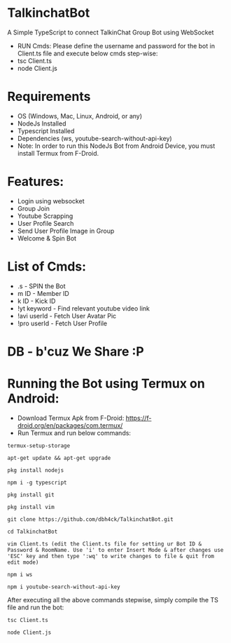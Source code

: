 # TalkinchatBot
A Simple TypeScript to connect TalkinChat Group Bot using WebSocket
- RUN Cmds: Please define the username and password for the bot in Client.ts file and execute below cmds step-wise: 
- tsc Client.ts
- node Client.js

# Requirements
- OS (Windows, Mac, Linux, Android, or any)
- NodeJs Installed
- Typescript Installed
- Dependencies (ws, youtube-search-without-api-key)
- Note: In order to run this NodeJs Bot from Android Device, you must install Termux from F-Droid.

# Features:

- Login using websocket
- Group Join
- Youtube Scrapping
- User Profile Search
- Send User Profile Image in Group
- Welcome & Spin Bot


# List of Cmds:
- .s    -  SPIN the Bot
- m ID  -  Member ID
- k ID  -  Kick ID
- !yt keyword  -  Find relevant youtube video link
- !avi userId  -  Fetch User Avatar Pic
- !pro userId  -  Fetch User Profile

# DB - b'cuz We Share :P

# Running the Bot using Termux on Android:
- Download Termux Apk from F-Droid: https://f-droid.org/en/packages/com.termux/
- Run Termux and run below commands:

```
termux-setup-storage

apt-get update && apt-get upgrade

pkg install nodejs

npm i -g typescript

pkg install git

pkg install vim

git clone https://github.com/dbh4ck/TalkinchatBot.git

cd TalkinchatBot

vim Client.ts (edit the Client.ts file for setting ur Bot ID & Password & RoomName. Use 'i' to enter Insert Mode & after changes use 'ESC' key and then type ':wq' to write changes to file & quit from edit mode)

npm i ws 

npm i youtube-search-without-api-key
```

After executing all the above commands stepwise, simply compile the TS file and run the bot:

```
tsc Client.ts

node Client.js
```
